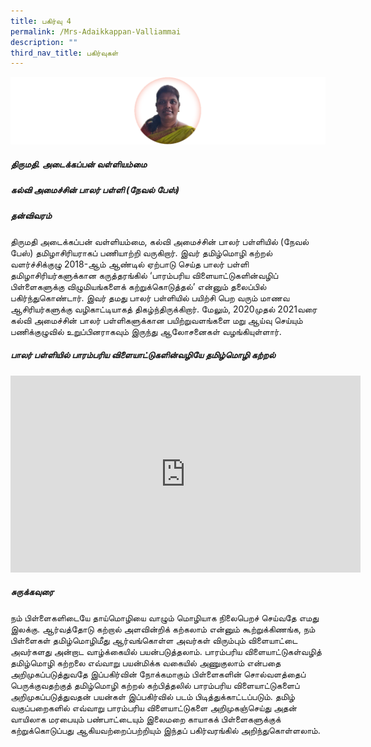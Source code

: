 ```yaml
---
title: பகிர்வு 4
permalink: /Mrs-Adaikkappan-Valliammai
description: ""
third_nav_title: பகிர்வுகள்
---
```

![](/images/Mrs%20Adaikkappan%20Valliammai.png)
##### **திருமதி. அடைக்கப்பன் வள்ளியம்மை**
##### கல்வி அமைச்சின் பாலர் பள்ளி (நேவல் பேஸ்)
##### தன்விவரம்
திருமதி அடைக்கப்பன் வள்ளியம்மை, கல்வி அமைச்சின் பாலர் பள்ளியில் (நேவல் பேஸ்) தமிழாசிரியராகப் பணியாற்றி வருகிறார். இவர் தமிழ்மொழி கற்றல் வளர்ச்சிக்குழு 2018-ஆம் ஆண்டில் ஏற்பாடு செய்த பாலர் பள்ளி தமிழாசிரியர்களுக்கான கருத்தரங்கில் ‘பாரம்பரிய விளையாட்டுகளின்வழிப் பிள்ளைகளுக்கு விழுமியங்களைக் கற்றுக்கொடுத்தல்’ என்னும் தலைப்பில் பகிர்ந்துகொண்டார். இவர் தமது பாலர் பள்ளியில் பயிற்சி பெற வரும் மாணவ ஆசிரியர்களுக்கு வழிகாட்டியாகத் திகழ்ந்திருக்கிறார். மேலும், 2020முதல் 2021வரை கல்வி அமைச்சின் பாலர் பள்ளிகளுக்கான பயிற்றுவளங்களை மறு ஆய்வு செய்யும் பணிக்குழுவில் உறுப்பினராகவும் இருந்து ஆலோசனைகள் வழங்கியுள்ளார்.

##### பாலர் பள்ளியில் பாரம்பரிய விளையாட்டுகளின்வழியே தமிழ்மொழி கற்றல் 

<iframe width="560" height="315" src="https://www.youtube.com/embed/s1kAxQDkAQI?controls=0" title="YouTube video player" frameborder="0" allow="accelerometer; autoplay; clipboard-write; encrypted-media; gyroscope; picture-in-picture" allowfullscreen></iframe>

##### சுருக்கவுரை
நம் பிள்ளைகளிடையே தாய்மொழியை வாழும் மொழியாக நிலைபெறச் செய்வதே எமது இலக்கு. ஆர்வத்தோடு கற்றால் அளவின்றிக் கற்கலாம் என்னும் கூற்றுக்கிணங்க, நம் பிள்ளைகள் தமிழ்மொழிமீது ஆர்வங்கொள்ள அவர்கள் விரும்பும் விளையாட்டை அவர்களது அன்றாட வாழ்க்கையில் பயன்படுத்தலாம். பாரம்பரிய விளையாட்டுகள்வழித் தமிழ்மொழி கற்றலை எவ்வாறு பயன்மிக்க வகையில் அணுகுலாம் என்பதை அறிமுகப்படுத்துவதே இப்பகிர்வின் நோக்கமாகும் பிள்ளைகளின் சொல்வளத்தைப் பெருக்குவதற்குத் தமிழ்மொழி கற்றல் கற்பித்தலில் பாரம்பரிய விளையாட்டுகளைப் அறிமுகப்படுத்துவதன் பயன்கள் இப்பகிர்வில் படம் பிடித்துக்காட்டப்படும். தமிழ் வகுப்பறைகளில் எவ்வாறு பாரம்பரிய விளையாட்டுகளை அறிமுகஞ்செய்து அதன் வாயிலாக மரபையும் பண்பாட்டையும் இலைமறை காயாகக் பிள்ளைகளுக்குக் கற்றுக்கொடுப்பது ஆகியவற்றைப்பற்றியும் இந்தப் பகிர்வரங்கில் அறிந்துகொள்ளலாம்.